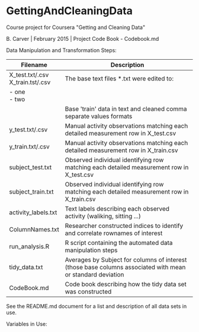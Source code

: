 # GettingAndCleaningData
Course project for Coursera "Getting and Cleaning Data" 

B. Carver | February 2015  |  Project Code Book - Codebook.md

Data Manipulation and Transformation Steps:

| Filename  | Description | 
| ------------- | ------------- |
| X_test.txt/.csv<br>X_train.tst/.csv  | The base text files *.txt were edited to:<br> 
- one <br> - two| 
|  | Base 'train' data in text and cleaned comma separate values formats  |
| y_test.txt/.csv  | Manual activity observations matching each detailed measurement row in X_test.csv |
| y_train.txt/.csv  | Manual activity observations matching each detailed measurement row in X_train.csv |
| subject_test.txt  | Observed individual identifying row matching each detailed measurement row in X_test.csv   |
| subject_train.txt  | Observed individual identifying row matching each detailed measurement row in X_train.csv   |
| activity_labels.txt | Text labels describing each observed activity (waliking, sitting ...) |
| ColumnNames.txt  | Researcher constructed indices to identify and correlate rownames of interest |
| run_analysis.R  | R script containing the automated data manipulation steps | 
| tidy_data.txt  | Averages by Subject for columns of interest (those base columns associated with mean or standard deviation |
| CodeBook.md  | Code book describing how the tidy data set was constructed |

See the README.md document for a list and description of all data sets in use.

Variables in Use:

